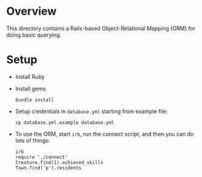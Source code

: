 # Overview

This directory contains a Rails-based Object-Relational Mapping (ORM) for doing basic querying.

# Setup

- Install Ruby
- Install gems

      bundle install

- Setup credentials in `database.yml` starting from example file:

      cp database.yml.example database.yml

- To use the ORM, start `irb`, run the connect script, and then you can do lots of things:

      irb
      require './connect'
      Creature.find(1).achieved_skills
      Town.find('p').residents
